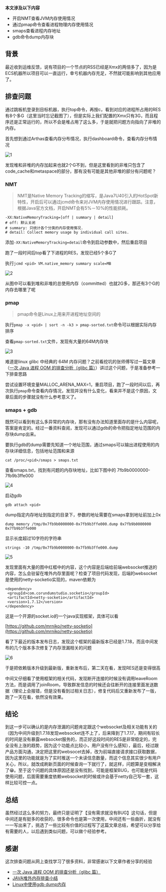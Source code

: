 **本文涉及以下内容**

*   开启NMT查看JVM内存使用情况
*   通过pmap命令查看进程物理内存使用情况
*   smaps查看进程内存地址
*   gdb命令dump内存块

## 背景
最近收到运维反馈，说有项目的一个节点的RSS已经是Xmx的两倍多了，因为是ECS机器所以项目可以一直运行，幸亏机器内存充足，不然就可能影响到其他应用了。

## 排查问题
通过跳板机登录到目标机器，执行top命令，再按c，看到对应的进程所占用的RES有8个多G（这里当时忘记截图了），但是实际上我们配置的Xmx只有3G，而且程序还是正常运行的，所以不会是堆占用了这么多，于是就把问题方向指向了非堆的内存。

首先想到通过Arthas查看内存分布情况，执行dashboard命令，查看内存分布情况

![1](https://gitee.com/MartinDai/imgs/raw/master/problem/record-once-no-heap-oom/1.png)

发现堆和非堆的内存加起来也就2个G不到，但是这里看到的非堆只包含了code_cache和metaspace的部分，那有没有可能是其他非堆的部分有问题呢？

### NMT

> NMT是Native Memory Tracking的缩写，是Java7U40引入的HotSpot新特性，开启后可以通过jcmd命令来对JVM内存使用情况进行跟踪。注意，根据Java官方文档，开启NMT会有5%－10%的性能损耗。

```
-XX:NativeMemoryTracking=[off | summary | detail]  
# off: 默认关闭 
# summary: 只统计各个分类的内存使用情况.
# detail: Collect memory usage by individual call sites.
```

添加`-XX:NativeMemoryTracking=detail`命令到启动参数中，然后重启项目

跑了一段时间后top看了下进程的RES，发现已经5个多G了

执行`jcmd <pid> VM.native_memory summary scale=MB`

![2](https://gitee.com/MartinDai/imgs/raw/master/problem/record-once-no-heap-oom/2.png)

从图中可以看到堆和非堆的总使用内存（committed）也就2G多，那还有3个G的内存去哪里了呢

### pmap

> pmap命令是Linux上用来开进程地址空间的

执行`pmap -x <pid> | sort -n -k3 > pmap-sorted.txt`命令可以根据实际内存排序

查看`pmap-sorted.txt`文件，发现有大量的64M内存块

![3](https://gitee.com/MartinDai/imgs/raw/master/problem/record-once-no-heap-oom/3.png)

难道是linux glibc 中经典的 64M 内存问题？之前看挖坑的张师傅写过一篇文章（[一次 Java 进程 OOM 的排查分析（glibc 篇）](https://club.perfma.com/article/1709425?last=1714757&type=parent)）讲过这个问题，于是准备参考一下排查思路

尝试设置环境变量MALLOC_ARENA_MAX=1，重启项目，跑了一段时间以后，再次执行`pmap`命令查看内存情况，发现并没有什么变化，看来并不是这个原因，文章后面的步骤就没有什么参考意义了。

### smaps + gdb

既然可以看到有这么多异常的内存块，那有没有办法知道里面存的是什么内容呢，答案是肯定的。经过一番资料查阅，发现可以通过gdb的命令把指定地址范围的内存块dump出来。

要执行gdb的dump需要先知道一个地址范围，通过smaps可以输出进程使用的内存块详细信息，包括地址范围和来源

```
cat /proc/<pid>/smaps > smaps.txt
```

查看smaps.txt，找到有问题的内存块地址，比如下图中的 7fb9b0000000-7fb9b3ffe000

![4](https://gitee.com/MartinDai/imgs/raw/master/problem/record-once-no-heap-oom/4.png)

启动gdb

```
gdb attach <pid>
```

dump指定内存地址到指定的目录下，参数的地址需要在smaps拿到地址前加上0x

``` 
dump memory /tmp/0x7fb9b0000000-0x7fb9b3ffe000.dump 0x7fb9b0000000 0x7fb9b3ffe000
```

显示长度超过10字符的字符串

```
strings -10 /tmp/0x7fb9b0000000-0x7fb9b3ffe000.dump
```

![5](https://gitee.com/MartinDai/imgs/raw/master/problem/record-once-no-heap-oom/5.png)

发现里面有大量的图中红框中的内容，这个内容是后端给前端websocket推送的内容，怎么会驻留在堆外内存里面呢？检查了项目代码发现，后端的websocket是使用的netty-socketio实现的，maven依赖为

```
<dependency>
 <groupId>com.corundumstudio.socketio</groupId>
 <artifactId>netty-socketio</artifactId>
 <version>1.7.12</version>
</dependency>
```

这是一个开源的socket.io的一个java实现框架，具体可以看

[https://github.com/mrniko/netty-socketio](https://github.com/mrniko/netty-socketio)

看了下最近的版本发布日志，发现这个框架的最新版本已经是1.7.18，而且中间发布的几个版本多次修复了内存泄漏相关的问题

![6](https://gitee.com/MartinDai/imgs/raw/master/problem/record-once-no-heap-oom/6.png)

于是把依赖版本升级到最新版，重新发布后，第二天在看，发现RES还是变得很高

中间又仔细看了使用框架的相关代码，发现断开连接的时候没有调用leaveRoom方法，而是调用了joinRoom，导致群发信息的时候还会往断开的连接里面发送数据（理论上会报错，但是没有看到过相关日志），修复代码后又重新发布了一版，跑了一天在看，依然没有效果。

## 结论

到这一步可以确认的是内存泄漏的问题肯定跟这个websocket及相关功能有关的（因为中间升级到1.7.18发现websocket连不上了，后来降到了1.7.17，期间有较长的时间是没有暴露websocket服务的，而正好这段时间的RES是非常稳定的，完全没有上涨的趋势，因为这个功能点比较小，用户没有什么感知），最后，经过跟产品方面沟通，决定把这里的websocet去掉，改为前端直接请求接口获取数据，因为这里的功能就是为了实时推送一个未读信息数量，而这个信息其实很少有用户关心，所以，就改成刷新页面的时候查询一下就行了，就这样，问题算是变相解决了😁。至于这个问题的具体原因还是没有找到，可能是框架BUG，也可能是代码使用问题，后面需要重度依赖websocket的时候或许会基于netty自己写一套，这样比较可控一点。

## 总结

虽然经过这么多的努力，最终只是证明了【没有需求就没有BUG】这句话，但是中间还是有挺多的收获的，很多命令也是第一次使用，中间还有一些曲折，就没有一一写出来了，挑选了一些比较有价值的过程写了这篇文章总结，希望可以分享给有需要的人，以后遇到类似问题，可以做个经验参考。

## 感谢

这次排查问题从网上查找学习了很多资料，非常感谢以下文章作者分享的经验

- [一次 Java 进程 OOM 的排查分析（glibc 篇）](https://club.perfma.com/article/1709425?last=1714757&type=parent)
- [JAVA堆外内存排查小结](https://zhuanlan.zhihu.com/p/60976273)
- [Linux中使用gdb dump内存](https://blog.csdn.net/qq_36119192/article/details/96474833)